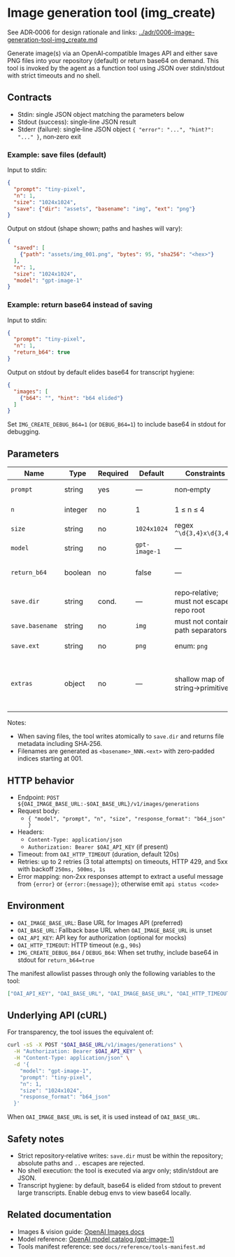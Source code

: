 # Image generation tool (img_create)

See ADR‑0006 for design rationale and links: [../adr/0006-image-generation-tool-img_create.md](../adr/0006-image-generation-tool-img_create.md)

Generate image(s) via an OpenAI‑compatible Images API and either save PNG files into your repository (default) or return base64 on demand. This tool is invoked by the agent as a function tool using JSON over stdin/stdout with strict timeouts and no shell.

## Contracts

- Stdin: single JSON object matching the parameters below
- Stdout (success): single‑line JSON result
- Stderr (failure): single‑line JSON object `{ "error": "...", "hint?": "..." }`, non‑zero exit

### Example: save files (default)

Input to stdin:

```json
{
  "prompt": "tiny-pixel",
  "n": 1,
  "size": "1024x1024",
  "save": {"dir": "assets", "basename": "img", "ext": "png"}
}
```

Output on stdout (shape shown; paths and hashes will vary):

```json
{
  "saved": [
    {"path": "assets/img_001.png", "bytes": 95, "sha256": "<hex>"}
  ],
  "n": 1,
  "size": "1024x1024",
  "model": "gpt-image-1"
}
```

### Example: return base64 instead of saving

Input to stdin:

```json
{
  "prompt": "tiny-pixel",
  "n": 1,
  "return_b64": true
}
```

Output on stdout by default elides base64 for transcript hygiene:

```json
{
  "images": [
    {"b64": "", "hint": "b64 elided"}
  ]
}
```

Set `IMG_CREATE_DEBUG_B64=1` (or `DEBUG_B64=1`) to include base64 in stdout for debugging.

## Parameters

| Name        | Type      | Required | Default       | Constraints                               | Notes |
|-------------|-----------|----------|---------------|-------------------------------------------|-------|
| `prompt`    | string    | yes      | —             | non‑empty                                  | Text prompt for the image(s).
| `n`         | integer   | no       | 1             | 1 ≤ n ≤ 4                                  | Number of images to generate.
| `size`      | string    | no       | `1024x1024`   | regex `^\d{3,4}x\d{3,4}$`                 | Width x height in pixels.
| `model`     | string    | no       | `gpt-image-1` | —                                         | Passed as‑is to the Images API.
| `return_b64`| boolean   | no       | false         | —                                         | When true, returns base64 JSON instead of writing files.
| `save.dir`  | string    | cond.    | —             | repo‑relative; must not escape repo root   | Required when `return_b64=false` (default).
| `save.basename` | string| no       | `img`         | must not contain path separators           | Filename stem; tool appends `_<001..>.ext`.
| `save.ext`  | string    | no       | `png`         | enum: `png`                                | Output format; currently PNG only.
| `extras`    | object    | no       | —             | shallow map of string→primitive            | Optional pass-through for known keys like `background:"transparent"`; only primitives are allowed; core keys are not overridden.

Notes:
- When saving files, the tool writes atomically to `save.dir` and returns file metadata including SHA‑256.
- Filenames are generated as `<basename>_NNN.<ext>` with zero‑padded indices starting at 001.

## HTTP behavior

- Endpoint: `POST ${OAI_IMAGE_BASE_URL:-$OAI_BASE_URL}/v1/images/generations`
- Request body:
  - `{ "model", "prompt", "n", "size", "response_format": "b64_json" }`
- Headers:
  - `Content-Type: application/json`
  - `Authorization: Bearer $OAI_API_KEY` (if present)
- Timeout: from `OAI_HTTP_TIMEOUT` (duration, default 120s)
- Retries: up to 2 retries (3 total attempts) on timeouts, HTTP 429, and 5xx with backoff `250ms, 500ms, 1s`
- Error mapping: non‑2xx responses attempt to extract a useful message from `{error}` or `{error:{message}}`; otherwise emit `api status <code>`

## Environment

- `OAI_IMAGE_BASE_URL`: Base URL for Images API (preferred)
- `OAI_BASE_URL`: Fallback base URL when `OAI_IMAGE_BASE_URL` is unset
- `OAI_API_KEY`: API key for authorization (optional for mocks)
- `OAI_HTTP_TIMEOUT`: HTTP timeout (e.g., `90s`)
- `IMG_CREATE_DEBUG_B64` / `DEBUG_B64`: When set truthy, include base64 in stdout for `return_b64=true`

The manifest allowlist passes through only the following variables to the tool:

```json
["OAI_API_KEY", "OAI_BASE_URL", "OAI_IMAGE_BASE_URL", "OAI_HTTP_TIMEOUT"]
```

## Underlying API (cURL)

For transparency, the tool issues the equivalent of:

```bash
curl -sS -X POST "$OAI_BASE_URL/v1/images/generations" \
  -H "Authorization: Bearer $OAI_API_KEY" \
  -H "Content-Type: application/json" \
  -d '{
    "model": "gpt-image-1",
    "prompt": "tiny-pixel",
    "n": 1,
    "size": "1024x1024",
    "response_format": "b64_json"
  }'
```

When `OAI_IMAGE_BASE_URL` is set, it is used instead of `OAI_BASE_URL`.

## Safety notes

- Strict repository‑relative writes: `save.dir` must be within the repository; absolute paths and `..` escapes are rejected.
- No shell execution: the tool is executed via argv only; stdin/stdout are JSON.
- Transcript hygiene: by default, base64 is elided from stdout to prevent large transcripts. Enable debug envs to view base64 locally.

## Related documentation

- Images & vision guide: [OpenAI Images docs](https://platform.openai.com/docs/guides/images)
- Model reference: [OpenAI model catalog (gpt-image-1)](https://platform.openai.com/docs/models)
- Tools manifest reference: see `docs/reference/tools-manifest.md`
